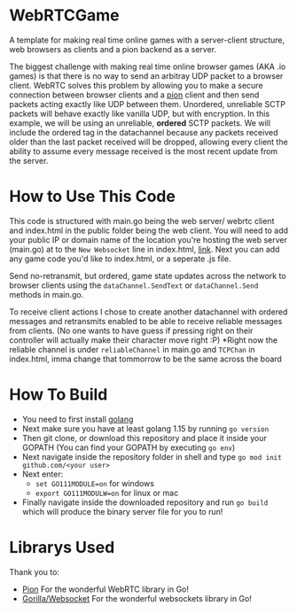 # WebRTCGame
A template for making real time online games with a server-client structure, web browsers as clients and a pion backend as a server.

The biggest challenge with making real time online browser games (AKA .io games) is that there is no way to send an arbitray UDP packet to a browser client.
WebRTC solves this problem by allowing you to make a secure connection between browser clients and a [pion](https://pion.ly/) client and then send packets acting exactly like UDP between them.
Unordered, unreliable SCTP packets will behave exactly like vanilla UDP, but with encryption. In this example, we will be using an unreliable, **ordered** SCTP packets. We will include the ordered tag in the datachannel because any packets received older than the last packet received will be dropped, allowing every client the ability to assume every message received is the most recent update from the server.

# How to Use This Code
This code is structured with main.go being the web server/ webrtc client and index.html in the public folder being the web client.
You will need to add your public IP or domain name of the location you're hosting the web server (main.go) at to the `New Websocket` line in index.html, [link](https://github.com/wawesomeNOGUI/webrtcGameTemplate/blob/d295837db00cee0f7f999ff949d708660fe523b0/public/index.html#L31).
Next you can add any game code you'd like to index.html, or a seperate .js file.

Send no-retransmit, but ordered, game state updates across the network to browser clients using the `dataChannel.SendText` or `dataChannel.Send` methods in main.go.

To receive client actions I chose to create another datachannel with ordered messages and retransmits enabled to be able to receive reliable messages from clients.
(No one wants to have guess if pressing right on their controller will actually make their character move right :P)
*Right now the reliable channel is under `reliableChannel` in main.go and `TCPChan` in index.html, imma change that tommorrow to be the same across the board

# How To Build
- You need to first install [golang](https://golang.org/)
- Next make sure you have at least golang 1.15 by running `go version`
- Then git clone, or download this repository and place it inside your GOPATH
  (You can find your GOPATH by executing `go env`)
- Next navigate inside the repository folder in shell and type `go mod init github.com/<your user>`
- Next enter:
  - `set GO111MODULE=on` for windows
  - `export GO111MODULW=on` for linux or mac
- Finally navigate inside the downloaded repository and run `go build` which will produce the binary server file for you to run!

# Librarys Used
Thank you to:
- [Pion](https://pion.ly/)
  For the wonderful WebRTC library in Go!
- [Gorilla/Websocket](https://github.com/gorilla/websocket)
  For the wonderful websockets library in Go!

